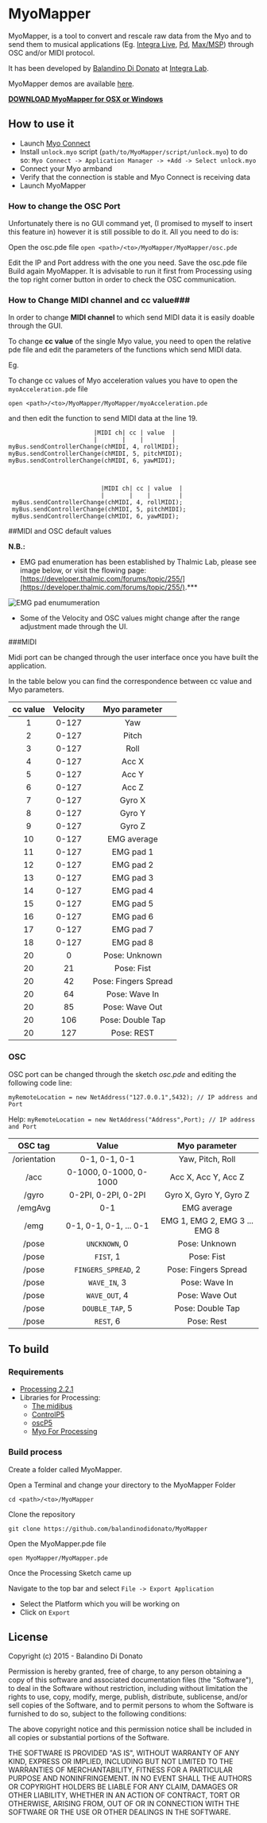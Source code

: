 # MyoMapper
MyoMapper, is a tool to convert and rescale raw data from the Myo and to send them to musical applications (Eg. [Integra Live](http://www.integralive.org), [Pd](https://puredata.info), [Max/MSP](https://cycling74.com/products/max/)) through OSC and/or MIDI protocol.

It has been developed by [Balandino Di Donato](http://www.balandinodidonato.com) at [Integra Lab](http://www.integra.io/lab).

MyoMapper demos are available [here](https://vimeo.com/album/3313801).

[**DOWNLOAD MyoMapper for OSX or Windows**](https://sourceforge.net/projects/myomapper/)

## How to use it

- Launch [Myo Connect](https://developer.thalmic.com/downloads)
- Install `unlock.myo`  script (`path/to/MyoMapper/script/unlock.myo`) to do so:
`Myo Connect -> Application Manager -> +Add -> Select unlock.myo`
- Connect your Myo armband
- Verify that the connection is stable and Myo Connect is receiving data
- Launch MyoMapper

### How to change the OSC Port ###
Unfortunately there is no GUI command yet, (I promised to myself to insert this feature in) however it is still possible to do it. All you need to do is:

Open the osc.pde file
`open <path>/<to>/MyoMapper/MyoMapper/osc.pde`

Edit the IP and Port address with the one you need.
Save the osc.pde file
Build again MyoMapper. It is advisable to run it first from Processing using the top right corner button in order to check the OSC communication.

### How to Change MIDI  channel and cc value###
In order to change **MIDI channel** to which send MIDI data it is easily doable through the GUI.

To change **cc value** of the single Myo value, you need to open the relative pde file and edit the parameters of the functions which send MIDI data.

Eg.

To change cc values of Myo acceleration values you have to open the `myoAcceleration.pde` file

`open <path>/<to>/MyoMapper/MyoMapper/myoAcceleration.pde`

and then edit the function to send MIDI data at the line 19.


                            |MIDI ch| cc | value  |
                            |       |    |        |
    myBus.sendControllerChange(chMIDI, 4, rollMIDI);
    myBus.sendControllerChange(chMIDI, 5, pitchMIDI);
    myBus.sendControllerChange(chMIDI, 6, yawMIDI);



                              |MIDI ch| cc | value  |
                              |       |    |        |
     myBus.sendControllerChange(chMIDI, 4, rollMIDI);
     myBus.sendControllerChange(chMIDI, 5, pitchMIDI);
     myBus.sendControllerChange(chMIDI, 6, yawMIDI);

##MIDI and OSC default values

**N.B.:**

- EMG pad enumeration has been established by Thalmic Lab, please see image below, or visit the flowing page: [https://developer.thalmic.com/forums/topic/255/](https://developer.thalmic.com/forums/topic/255/).***

![EMG pad enumumeration](http://i59.tinypic.com/1zyez3r.jpg "EMG pad enumumeration")

- Some of the Velocity and OSC values might change after the range adjustment made through the UI.

###MIDI

Midi port can be changed through the user interface once you have built the application.

In the table below you can find the correspondence between cc value and Myo parameters.

| cc value | Velocity | Myo parameter        |
| :---:    | :---:    | :---:                |
| 1        | 0-127    | Yaw                  |
| 2        | 0-127    | Pitch                |
| 3        | 0-127    | Roll                 |
| 4        | 0-127    | Acc X                |
| 5        | 0-127    | Acc Y                |
| 6        | 0-127    | Acc Z                |
| 7        | 0-127    | Gyro X               |
| 8        | 0-127    | Gyro Y               |
| 9        | 0-127    | Gyro Z               |
| 10       | 0-127    | EMG average          |
| 11       | 0-127    | EMG pad 1            |
| 12       | 0-127    | EMG pad 2            |
| 13       | 0-127    | EMG pad 3            |
| 14       | 0-127    | EMG pad 4            |
| 15       | 0-127    | EMG pad 5            |
| 16       | 0-127    | EMG pad 6            |
| 17       | 0-127    | EMG pad 7            |
| 18       | 0-127    | EMG pad 8            |
| 20       | 0        | Pose: Unknown        |
| 20       | 21       | Pose: Fist           |
| 20       | 42       | Pose: Fingers Spread |
| 20       | 64       | Pose: Wave In        |
| 20       | 85       | Pose: Wave Out       |
| 20       | 106      | Pose: Double Tap     |
| 20       | 127      | Pose: REST           |

### OSC

OSC port can be changed through the sketch *osc.pde* and editing the following code line:

`myRemoteLocation = new NetAddress("127.0.0.1",5432); // IP address and Port`

Help:
`myRemoteLocation = new NetAddress("Address",Port); // IP address and Port`

| OSC tag      | Value                  | Myo parameter                |
| :---:        | :---:                  | :---:                        |
| /orientation | 0-1, 0-1, 0-1          | Yaw, Pitch, Roll             |
| /acc         | 0-1000, 0-1000, 0-1000 | Acc X, Acc Y, Acc Z          |
| /gyro        | 0-2PI, 0-2PI, 0-2PI    | Gyro X, Gyro Y, Gyro Z       |
| /emgAvg      | 0-1                    | EMG average                  |
| /emg         | 0-1, 0-1, 0-1, ... 0-1 | EMG 1, EMG 2, EMG 3 ... EMG 8|
| /pose        | `UNCKNOWN`, 0          | Pose: Unknown                |
| /pose        | `FIST`, 1              |  Pose: Fist                  |
| /pose        | `FINGERS_SPREAD`, 2    | Pose: Fingers Spread         |
| /pose        | `WAVE_IN`, 3           | Pose: Wave In                |
| /pose        | `WAVE_OUT`, 4          | Pose: Wave Out               |
| /pose        | `DOUBLE_TAP`, 5        | Pose: Double Tap             |
| /pose        | `REST`, 6              | Pose: Rest                   |

## To build

### Requirements

- [Processing 2.2.1](https://processing.org/download/)
- Libraries for Processing:
  - [The midibus](http://www.smallbutdigital.com/themidibus.php)
  - [ControlP5](http://www.sojamo.de/libraries/controlP5/)
  - [oscP5](http://www.sojamo.de/libraries/oscP5/)
  - [Myo For Processing](https://github.com/nok/myo-processing)

### Build process

Create a folder called MyoMapper.

Open a Terminal and change your directory to the MyoMapper Folder

`cd <path>/<to>/MyoMapper`

Clone the repository

`git clone https://github.com/balandinodidonato/MyoMapper`

Open the MyoMapper.pde file

`open MyoMapper/MyoMapper.pde`

Once the Processing Sketch came up

Navigate to the top bar and select `File -> Export Application`

- Select the Platform which you will be working on
- Click on `Export`

## License ##
Copyright (c)  2015 - Balandino Di Donato

Permission is hereby granted, free of charge, to any person obtaining a copy
of this software and associated documentation files (the "Software"), to deal
in the Software without restriction, including without limitation the rights
to use, copy, modify, merge, publish, distribute, sublicense, and/or sell
copies of the Software, and to permit persons to whom the Software is
furnished to do so, subject to the following conditions:

The above copyright notice and this permission notice shall be included in
all copies or substantial portions of the Software.

THE SOFTWARE IS PROVIDED "AS IS", WITHOUT WARRANTY OF ANY KIND, EXPRESS OR
IMPLIED, INCLUDING BUT NOT LIMITED TO THE WARRANTIES OF MERCHANTABILITY,
FITNESS FOR A PARTICULAR PURPOSE AND NONINFRINGEMENT. IN NO EVENT SHALL THE
AUTHORS OR COPYRIGHT HOLDERS BE LIABLE FOR ANY CLAIM, DAMAGES OR OTHER
LIABILITY, WHETHER IN AN ACTION OF CONTRACT, TORT OR OTHERWISE, ARISING FROM,
OUT OF OR IN CONNECTION WITH THE SOFTWARE OR THE USE OR OTHER DEALINGS IN
THE SOFTWARE.

